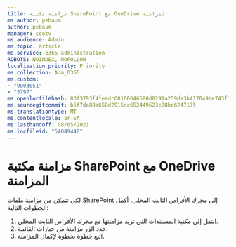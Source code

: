 ```yaml
---
title: مزامنة مكتبة SharePoint مع OneDrive المزامنة
ms.author: pebaum
author: pebaum
manager: scotv
ms.audience: Admin
ms.topic: article
ms.service: o365-administration
ROBOTS: NOINDEX, NOFOLLOW
localization_priority: Priority
ms.collection: Adm_O365
ms.custom:
- "9003051"
- "5797"
ms.openlocfilehash: 83f3793f4feadc68160046680d8291a259da3b417049be743f14a0f0784f4246
ms.sourcegitcommit: b5f7da89a650d2915dc652449623c78be6247175
ms.translationtype: MT
ms.contentlocale: ar-SA
ms.lasthandoff: 08/05/2021
ms.locfileid: "54049448"
---
```

# <a name="sync-a-sharepoint-library-with-onedrive-sync"></a>مزامنة مكتبة SharePoint مع OneDrive المزامنة

لكي تتمكن من مزامنة ملفات SharePoint إلى محرك الأقراص الثابت المحلي، أكمل الخطوات التالية:

1. انتقل إلى مكتبة المستندات التي تريد مزامنتها مع محرك الأقراص الثابت المحلي.
2. حدد الزر مزامنة من خيارات القائمة.
3. اتبع خطوة بخطوة لإكمال المزامنة.